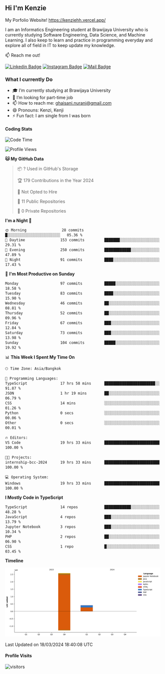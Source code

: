 ## Hi I'm Kenzie

My Porfolio Website!
https://kenziehh.vercel.app/

I am an Informatics Engineering student at Brawijaya University who is currently studying Software Engineering, Data Science, and Machine Learning. I also keep to learn and practice in programming everyday and explore all of field in IT to keep update my knowledge.

:mailbox: Reach me out!

[![Linkedin Badge](https://img.shields.io/badge/-Kenzie_Taqiyassar-0e76a8?style=flat&labelColor=0e76a8&logo=linkedin&logoColor=white)](https://www.linkedin.com/in/kenzie-taqiyassar-37458b1aa/) 
[![Instagram Badge](https://img.shields.io/badge/-@__kenziehh_-e84393?style=flat&labelColor=e84393&logo=instagram&logoColor=white)](https://www.instagram.com/_kenziehh/) 
[![Mail Badge](https://img.shields.io/badge/-ghaisani.nurani-c0392b?style=flat&labelColor=c0392b&logo=gmail&logoColor=white)](mailto:ghaisani.nurani@gmail.com)

### What I currently Do

- 🎓 I’m currently studying at Brawijaya University
- 💼 I’m looking for part-time job
- 📫 How to reach me: ghaisani.nurani@gmail.com
- 😄 Pronouns: Kenzi, Kenji
- ⚡ Fun fact: I am single from I was born

#### Coding Stats
<!--START_SECTION:waka-->
![Code Time](http://img.shields.io/badge/Code%20Time-283%20hrs%2012%20mins-blue)

![Profile Views](http://img.shields.io/badge/Profile%20Views-0-blue)

**🐱 My GitHub Data** 

> 📦 ? Used in GitHub's Storage 
 > 
> 🏆 179 Contributions in the Year 2024
 > 
> 🚫 Not Opted to Hire
 > 
> 📜 11 Public Repositories 
 > 
> 🔑 0 Private Repositories 
 > 
**I'm a Night 🦉** 

```text
🌞 Morning                28 commits          █░░░░░░░░░░░░░░░░░░░░░░░░   05.36 % 
🌆 Daytime                153 commits         ███████░░░░░░░░░░░░░░░░░░   29.31 % 
🌃 Evening                250 commits         ████████████░░░░░░░░░░░░░   47.89 % 
🌙 Night                  91 commits          ████░░░░░░░░░░░░░░░░░░░░░   17.43 % 
```
📅 **I'm Most Productive on Sunday** 

```text
Monday                   97 commits          █████░░░░░░░░░░░░░░░░░░░░   18.58 % 
Tuesday                  83 commits          ████░░░░░░░░░░░░░░░░░░░░░   15.90 % 
Wednesday                46 commits          ██░░░░░░░░░░░░░░░░░░░░░░░   08.81 % 
Thursday                 52 commits          ██░░░░░░░░░░░░░░░░░░░░░░░   09.96 % 
Friday                   67 commits          ███░░░░░░░░░░░░░░░░░░░░░░   12.84 % 
Saturday                 73 commits          ███░░░░░░░░░░░░░░░░░░░░░░   13.98 % 
Sunday                   104 commits         █████░░░░░░░░░░░░░░░░░░░░   19.92 % 
```


📊 **This Week I Spent My Time On** 

```text
🕑︎ Time Zone: Asia/Bangkok

💬 Programming Languages: 
TypeScript               17 hrs 58 mins      ███████████████████████░░   91.87 % 
JSON                     1 hr 19 mins        ██░░░░░░░░░░░░░░░░░░░░░░░   06.79 % 
CSS                      14 mins             ░░░░░░░░░░░░░░░░░░░░░░░░░   01.26 % 
Python                   0 secs              ░░░░░░░░░░░░░░░░░░░░░░░░░   00.06 % 
Other                    0 secs              ░░░░░░░░░░░░░░░░░░░░░░░░░   00.01 % 

🔥 Editors: 
VS Code                  19 hrs 33 mins      █████████████████████████   100.00 % 

🐱‍💻 Projects: 
internship-bcc-2024      19 hrs 33 mins      █████████████████████████   100.00 % 

💻 Operating System: 
Windows                  19 hrs 33 mins      █████████████████████████   100.00 % 
```

**I Mostly Code in TypeScript** 

```text
TypeScript               14 repos            ████████████░░░░░░░░░░░░░   48.28 % 
JavaScript               4 repos             ███░░░░░░░░░░░░░░░░░░░░░░   13.79 % 
Jupyter Notebook         3 repos             ███░░░░░░░░░░░░░░░░░░░░░░   10.34 % 
PHP                      2 repos             ██░░░░░░░░░░░░░░░░░░░░░░░   06.90 % 
CSS                      1 repo              █░░░░░░░░░░░░░░░░░░░░░░░░   03.45 % 
```



**Timeline**

![Lines of Code chart](https://raw.githubusercontent.com/kenziehh/kenziehh/master/assets/bar_graph.png)


 Last Updated on 18/03/2024 18:40:08 UTC
<!--END_SECTION:waka-->


#### Profile Visits

![visitors](https://visitor-badge.glitch.me/badge?page_id=kenziehh.kenziehh)






